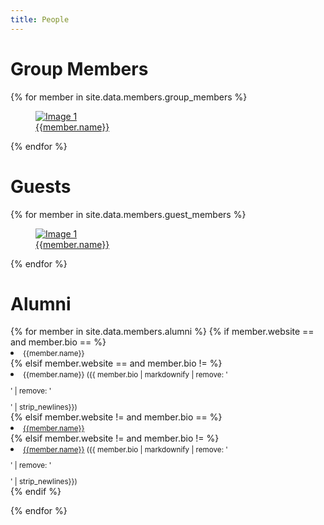 ```yaml
---
title: People
---
```


# Group Members #

<div class="people_gallery">
{% for member in site.data.members.group_members %}
  <figure>
    <a href="{{member.website}}"
      ><img
        src="{{site.baseurl}}{{member.image}}"
        class="people_gallery__img"
        alt="Image 1"
      />
      <figcaption>{{member.name}}</figcaption>
    </a>
  </figure>
{% endfor %}
</div>

# Guests #

<div class="people_gallery">
{% for member in site.data.members.guest_members %}
  <figure>
    <a href="{{member.website}}"
      ><img
        src="{{site.baseurl}}{{member.image}}"
        class="people_gallery__img"
        alt="Image 1"
      />
      <figcaption>{{member.name}}</figcaption>
    </a>
  </figure>
{% endfor %}
</div>

# Alumni #

<div class="people_unordered_list">
{% for member in site.data.members.alumni %}
    {% if member.website == and member.bio == %}
      <li><small>{{member.name}}</small></li>
    {% elsif member.website == and member.bio != %}
      <li><small>{{member.name}} ({{ member.bio | markdownify | remove: '<p>' | remove: '</p>' | strip_newlines}})</small></li>
    {% elsif member.website != and member.bio == %}
      <li><small><a href="{{member.website}}">{{member.name}}</a></small></li>
    {% elsif member.website != and member.bio != %}
      <li><small><a href="{{member.website}}">{{member.name}}</a> ({{ member.bio | markdownify | remove: '<p>' | remove: '</p>' | strip_newlines}})</small></li>
    {% endif %}

{% endfor %}

</div>
